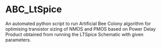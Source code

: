 # ABC_LtSpice

An automated python script to run Artificial Bee Colony algorithm for optimising transistor sizing of NMOS and PMOS based on Power Delay Product obtained from running the LTSpice Schematic with given parameters.
